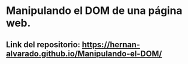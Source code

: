 # Manipulando el DOM de una página web.

## Link del repositorio: https://hernan-alvarado.github.io/Manipulando-el-DOM/
 
